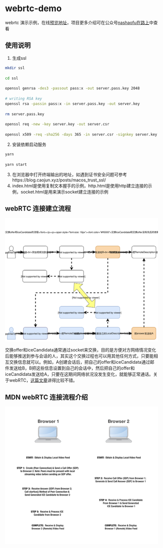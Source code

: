 # webrtc-demo
webrtc 演示示例，在线[预览地址](https://nashaofu.github.io/webrtc-demo/)，项目更多介绍可在公众号[nashaofu在路上](https://mp.weixin.qq.com/s?__biz=MzI2MTE0Njk1OA==&mid=2247483719&idx=1&sn=83a5bdde1c32abcfdb523244abeecf0d&chksm=ea5f9166dd281870f8d9f1c45e9438513c603bc809f84e7bc506cea894ace8365fce55ec2f66&mpshare=1&scene=1&srcid=0711vqT1fuIYaMUmSENe3Vqw&sharer_sharetime=1594441106087&sharer_shareid=e153e334206354e3d976016f883ef1ae#rd)中查看

## 使用说明

1. 生成ssl
```bash
mkdir ssl

cd ssl

openssl genrsa -des3 -passout pass:x -out server.pass.key 2048

# writing RSA key
openssl rsa -passin pass:x -in server.pass.key -out server.key

rm server.pass.key

openssl req -new -key server.key -out server.csr

openssl x509 -req -sha256 -days 365 -in server.csr -signkey server.key -out server.crt
```

2. 安装依赖启动服务
```bash
yarn

yarn start
```

3. 在浏览器中打开终端输出的地址，如遇到证书安全问题可参考https://blog.caojun.xyz/posts/macos_trust_ssl/
4. index.html是使用复制文本握手的示例，http.html是使用http建立连接的示例，socket.html是用来演示socket建立连接的示例

## webRTC 连接建立流程

![webrtc.svg](./docs/img/webrtc.svg)

交换offer和iceCandidata通常通过socket来交换，目的是方便对方网络情况变化后能够推送到参与会话的人，其实这个交换过程也可以用其他任何方式，只要能相互交换信息就可以。例如，A创建会话后，把自己的offer和iceCandidata通过邮件发送给B，B把这些信息设置到自己的会话中，然后把自己的offer和iceCandidata发送给A，只要在这期间网络状况没发生变化，就能够正常通话。关于webRTC，[这篇文章](https://juejin.im/post/5dcb652cf265da4d194864a3)讲得比较不错。

## MDN webRTC 连接流程介绍

![webRTC-mdn.png](./webRTC-mdn.png)

